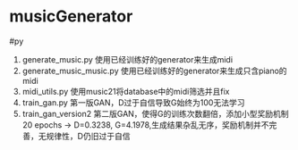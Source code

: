 # musicGenerator

#py
1. generate_music.py        使用已经训练好的generator来生成midi
2. generate_music_music.py  使用已经训练好的generator来生成只含piano的midi
3. midi_utils.py            使用music21将database中的midi筛选并且fix
4. train_gan.py             第一版GAN，D过于自信导致G始终为100无法学习
5. train_gan_version2       第二版GAN，使得G的训练次数翻倍，添加小型奖励机制
                             20 epochs -> D=0.3238, G=4.1978,生成结果杂乱无序，奖励机制并不完善，无规律性，D仍旧过于自信
